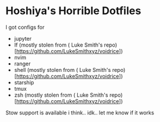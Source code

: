 # Hoshiya's Horrible Dotfiles

I got configs for
- jupyter
- lf (mostly stolen from ( Luke Smith's repo)[https://github.com/LukeSmithxyz/voidrice])
- nvim
- ranger
- shell (mostly stolen from ( Luke Smith's repo)[https://github.com/LukeSmithxyz/voidrice])
- starship
- tmux
- zsh (mostly stolen from ( Luke Smith's repo)[https://github.com/LukeSmithxyz/voidrice])


Stow support is available i think.. idk.. let me know if it works
